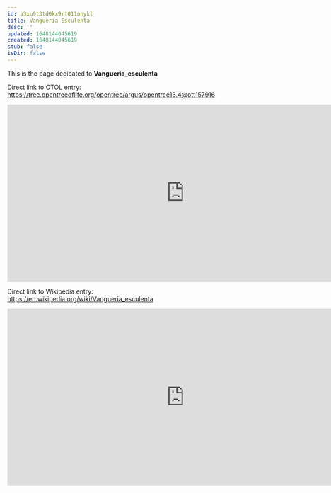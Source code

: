 ```yaml
---
id: a3xu9t3td0kx9rt011onykl
title: Vangueria Esculenta
desc: ''
updated: 1648144045619
created: 1648144045619
stub: false
isDir: false
---
```

This is the page dedicated to **Vangueria_esculenta**


Direct link to OTOL entry: https://tree.opentreeoflife.org/opentree/argus/opentree13.4@ott157916



<html>
    <body>
    <iframe src="https://tree.opentreeoflife.org/opentree/argus/opentree13.4@ott157916"
    width="800" height="400" frameborder="0" allowfullscreen> </iframe>
    </body>
</html>
    


Direct link to Wikipedia entry: https://en.wikipedia.org/wiki/Vangueria_esculenta



<html>
    <body>
    <iframe src="https://en.wikipedia.org/wiki/Vangueria_esculenta"
    width="800" height="400" frameborder="0" allowfullscreen> </iframe>
    </body>
</html>
    
